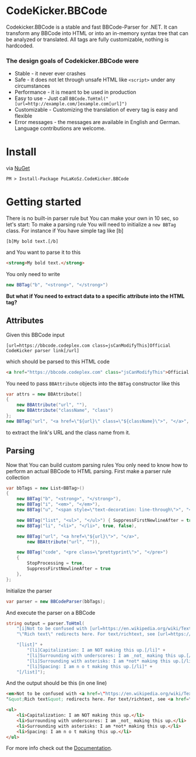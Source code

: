 # CodeKicker.BBCode

Codekicker.BBCode is a stable and fast BBCode-Parser for .NET. It can transform any BBCode into HTML or into an in-memory
syntax tree that can be analyzed or translated. All tags are fully customizable, nothing is hardcoded.


### The design goals of Codekicker.BBCode were

- Stable - it never ever crashes
- Safe - it does not let through unsafe HTML like `<script>` under any circumstances
- Performance - it is meant to be used in production
- Easy to use - Just call `BBCode.ToHtml("[url=http://example.com/]example.com[url]")`
- Customizable - Customizing the translation of every tag is easy and flexible
- Error messages - the messages are available in English and German. Language contributions are welcome.


# Install

via [NuGet](https://www.nuget.org/packages/PoLaKoSz.CodeKicker.BBCode/)
````
PM > Install-Package PoLaKoSz.CodeKicker.BBCode
````

# Getting started

There is no built-in parser rule but You can make your own in 10 sec, so let's start:
To make a parsing rule You will need to initialize a `new BBTag` class.
For instance if You have simple tag like [b]

````
[b]My bold text.[/b]
````

and You want to parse it to this

```` html
<strong>My bold text.</strong>
````

You only need to write

```` c#
new BBTag("b", "<strong>", "</strong>")
````

**But what if You need to extract data to a specific attribute into the HTML tag?**

## Attributes

Given this BBCode input

````
[url=https://bbcode.codeplex.com class=jsCanModifyThis]Official CodeKicker parser link[/url]
````

which should be parsed to this HTML code

```` html
<a href="https://bbcode.codeplex.com" class="jsCanModifyThis">Official CodeKicker parser link</a>
````

You need to pass `BBAttribute` objects into the `BBTag` constructor like this

```` c#
var attrs = new BBAttribute[]
{
    new BBAttribute("url", ""),
    new BBAttribute("className", "class")
};
new BBTag("url", "<a href=\"${url}\" class=\"${className}\">", "</a>", attrs),
````

to extract the link's URL and the class name from it.

## Parsing

Now that You can build custom parsing rules You only need to know how to perform an actual BBCode to HTML parsing.
First make a parser rule collection

```` c#
var bbTags = new List<BBTag>()
{
    new BBTag("b", "<strong>", "</strong>"),
    new BBTag("i", "<em>", "</em>"),
    new BBTag("u", "<span style=\"text-decoration: line-through\">", "</span>"),

    new BBTag("list", "<ul>", "</ul>") { SuppressFirstNewlineAfter = true },
    new BBTag("li", "<li>", "</li>", true, false),

    new BBTag("url", "<a href=\"${url}\">", "</a>",
        new BBAttribute("url", "")),

    new BBTag("code", "<pre class=\"prettyprint\">", "</pre>")
    {
        StopProcessing = true,
        SuppressFirstNewlineAfter = true
    },
};
````

Initialize the parser

```` c#
var parser = new BBCodeParser(bbTags);
````

And execute the parser on a BBCode

```` c#
string output = parser.ToHtml(
    "[i]Not to be confused with [url=https://en.wikipedia.org/wiki/Text_formatting]Text formatting[/url]." +
    "\"Rich text\" redirects here. For text/richtext, see [url=https://en.wikipedia.org/wiki/Enriched_text]Enriched text.[/url][/i]" +

    "[list]" +
        "[li]Capitalization: I am NOT making this up.[/li]" +
        "[li]Surrounding with underscores: I am _not_ making this up.[/li]" +
        "[li]Surrounding with asterisks: I am *not* making this up.[/li]" +
        "[li]Spacing: I am n o t making this up.[/li]" +
    "[/list]");
````

And the output should be this (in one line)

```` html
<em>Not to be confused with <a href=\"https://en.wikipedia.org/wiki/Text_formatting\">Text formatting</a>.
"&quot;Rich text&quot; redirects here. For text/richtext, see <a href=\"https://en.wikipedia.org/wiki/Enriched_text\">Enriched text.</a></em>

<ul>
    <li>Capitalization: I am NOT making this up.</li>
    <li>Surrounding with underscores: I am _not_ making this up.</li>
    <li>Surrounding with asterisks: I am *not* making this up.</li>
    <li>Spacing: I am n o t making this up.</li>
</ul>
````

For more info check out the [Documentation](docs/index.md).
